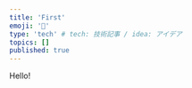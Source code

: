 ```yaml
---
title: 'First'
emoji: '📝'
type: 'tech' # tech: 技術記事 / idea: アイデア
topics: []
published: true
---
```


Hello!